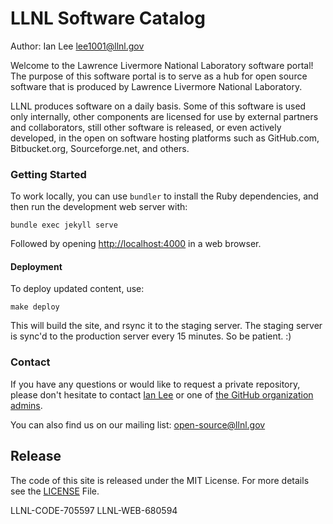 # LLNL Software Catalog

Author: Ian Lee <lee1001@llnl.gov>

Welcome to the Lawrence Livermore National Laboratory software portal! The purpose of this software portal is to serve as a hub for open source software that is produced by Lawrence Livermore National Laboratory.

LLNL produces software on a daily basis. Some of this software is used only internally, other components are licensed for use by external partners and collaborators, still other software is released, or even actively developed, in the open on software hosting platforms such as GitHub.com, Bitbucket.org, Sourceforge.net, and others.

### Getting Started

To work locally, you can use `bundler` to install the Ruby dependencies, and then run the development web server with:

```
bundle exec jekyll serve
```

Followed by opening <http://localhost:4000> in a web browser.

#### Deployment

To deploy updated content, use:

```
make deploy
```

This will build the site, and rsync it to the staging server. The staging server is sync'd to the production server every 15 minutes. So be patient. :)

### Contact

If you have any questions or would like to request a private repository, please don't hesitate to contact [Ian Lee](mailto:ian@llnl.gov) or one of [the GitHub organization admins](mailto:github-admin@llnl.gov).

You can also find us on our mailing list: <open-source@llnl.gov>

## Release

The code of this site is released under the MIT License. For more details see the
[LICENSE](LICENSE) File.

LLNL-CODE-705597
LLNL-WEB-680594
